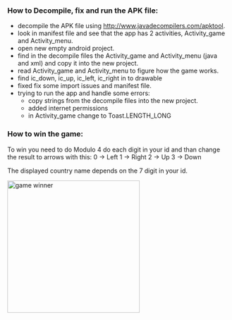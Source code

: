 
### How to Decompile, fix and run the APK file:

- decompile the APK file using http://www.javadecompilers.com/apktool.
- look in manifest file and see that the app has 2 activities, Activity_game and Activity_menu.
- open new empty android project.
- find in the decompile files the Activity_game and Activity_menu (java and xml) and copy it into the new project.
- read Activity_game and Activity_menu to figure how the game works.
- find ic_down, ic_up, ic_left, ic_right in to drawable
- fixed fix some import issues and manifest file.
- trying to run the app and handle some errors:
	- copy strings from the decompile files into the new project.
	- added internet permissions
	- in Activity_game change to Toast.LENGTH_LONG

### How to win the game:
To win you need to do Modulo 4 do each digit in your id and than change the result to arrows with this:
0 -> Left
1 -> Right
2 -> Up
3 -> Down

The displayed country name depends on the 7 digit in your id.

<img src="https://github.com/alonshlomi1/AndroidSecurity_02/assets/98226796/7d35601d-cd98-4b06-894e-237cdf8a6c9d" alt="game winner" width="300">
